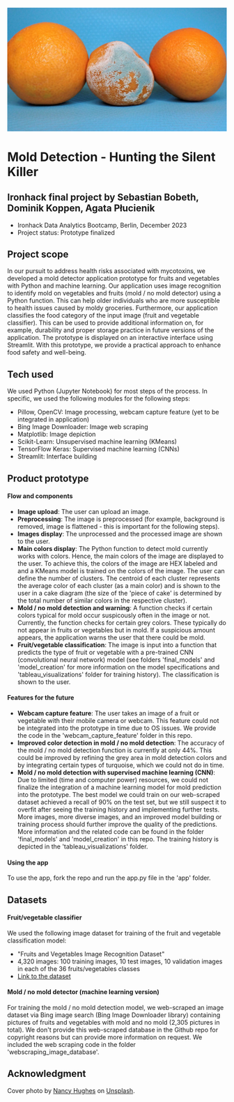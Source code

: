 ![Cover photo](cover_photo.jpg)

# Mold Detection - Hunting the Silent Killer
## Ironhack final project by Sebastian Bobeth, Dominik Koppen, Agata Płucienik
- Ironhack Data Analytics Bootcamp, Berlin, December 2023
- Project status: Prototype finalized

## Project scope
In our pursuit to address health risks associated with mycotoxins, we developed a mold detector application prototype for fruits and vegetables with Python and machine learning. Our application uses image recognition to identify mold on vegetables and fruits (mold / no mold detector) using a Python function. This can help older individuals who are more susceptible to health issues caused by moldy groceries. Furthermore, our application classifies the food category of the input image (fruit and vegetable classifier). This can be used to provide additional information on, for example, durability and proper storage practice in future versions of the application. The prototype is displayed on an interactive interface using Streamlit. With this prototype, we provide a practical approach to enhance food safety and well-being.

## Tech used
We used Python (Jupyter Notebook) for most steps of the process. In specific, we used the following modules for the following steps:
- Pillow, OpenCV: Image processing, webcam capture feature (yet to be integrated in application)
- Bing Image Downloader: Image web scraping
- Matplotlib: Image depiction
- Scikit-Learn: Unsupervised machine learning (KMeans)
- TensorFlow Keras: Supervised machine learning (CNNs)
- Streamlit: Interface building

## Product prototype
#### Flow and components
- **Image upload**: The user can upload an image.
- **Preprocessing**: The image is preprocessed (for example, background is removed, image is flattened - this is important for the following steps).
- **Images display**: The unprocessed and the processed image are shown to the user.
- **Main colors display**: The Python function to detect mold currently works with colors. Hence, the main colors of the image are displayed to the user. To achieve this, the colors of the image are HEX labeled and and a KMeans model is trained on the colors of the image. The user can define the number of clusters. The centroid of each cluster represents the average color of each cluster (as a main color) and is shown to the user in a cake diagram (the size of the 'piece of cake' is determined by the total number of similar colors in the respective cluster).
- **Mold / no mold detection and warning**: A function checks if certain colors typical for mold occur suspicously often in the image or not. Currently, the function checks for certain grey colors. These typically do not appear in fruits or vegetables but in mold. If a suspicious amount appears, the application warns the user that there could be mold.
- **Fruit/vegetable classification**: The image is input into a function that predicts the type of fruit or vegetable with a pre-trained CNN (convolutional neural network) model (see folders 'final_models' and 'model_creation' for more information on the model specifications and 'tableau_visualizations' folder for training history). The classification is shown to the user.

#### Features for the future
- **Webcam capture feature**: The user takes an image of a fruit or vegetable with their mobile camera or webcam. This feature could not be integrated into the prototype in time due to OS issues. We provide the code in the 'webcam_capture_feature' folder in this repo.
- **Improved color detection in mold / no mold detection**: The accuracy of the mold / no mold detection function is currently at only 44%. This could be improved by refining the grey area in mold detection colors and by integrating certain types of turquoise, which we could not do in time.
- **Mold / no mold detection with supervised machine learning (CNN)**: Due to limited (time and computer power) resources, we could not finalize the integration of a machine learning model for mold prediction into the prototype. The best model we could train on our web-scraped dataset achieved a recall of 90% on the test set, but we still suspect it to overfit after seeing the training history and implementing further tests. More images, more diverse images, and an improved model building or training process should further improve the quality of the predictions. More information and the related code can be found in the folder 'final_models' and 'model_creation' in this repo. The training history is depicted in the 'tableau_visualizations' folder.

#### Using the app
To use the app, fork the repo and run the app.py file in the 'app' folder.

## Datasets
#### Fruit/vegetable classifier
We used the following image dataset for training of the fruit and vegetable classification model:
- "Fruits and Vegetables Image Recognition Dataset"
- 4,320 images: 100 training images, 10 test images, 10 validation images in each of the 36 fruits/vegetables classes
- [Link to the dataset](https://www.kaggle.com/datasets/kritikseth/fruit-and-vegetable-image-recognition)

#### Mold / no mold detector (machine learning version)
For training the mold / no mold detection model, we web-scraped an image dataset via Bing image search (Bing Image Downloader library) containing pictures of fruits and vegetables with mold and no mold (2,305 pictures in total). We don't provide this web-scraped database in the Github repo for copyright reasons but can provide more information on request. We included the web scraping code in the folder 'webscraping_image_database'.

## Acknowledgment
Cover photo by <a href="https://unsplash.com/@mostlymarvelling?utm_content=creditCopyText&utm_medium=referral&utm_source=unsplash">Nancy Hughes</a> on <a href="https://unsplash.com/photos/three-oranges-and-an-egg-on-a-blue-background-CswOWBovmVs?utm_content=creditCopyText&utm_medium=referral&utm_source=unsplash">Unsplash</a>.
